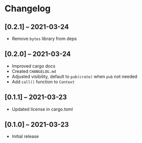 # Changelog

## [0.2.1] – 2021-03-24

- Remove `bytes` library from deps

## [0.2.0] – 2021-03-24

- Improved cargo docs
- Created `CHANGELOG.md`
- Adjusted visibility, default to `pub(crate)` when `pub` not needed
- Add `call()` function to `Context`

## [0.1.1] – 2021-03-23

- Updated license in cargo.toml

## [0.1.0] – 2021-03-23

- Initial release
